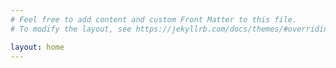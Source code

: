 ```yaml
---
# Feel free to add content and custom Front Matter to this file.
# To modify the layout, see https://jekyllrb.com/docs/themes/#overriding-theme-defaults

layout: home
---
```

<script src="../assets/js/p5.js"></script>
<script src="../assets/js/bouncy.js"></script>